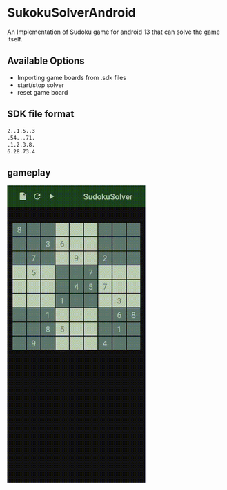 # SukokuSolverAndroid
An Implementation of Sudoku game for android 13 that can solve the game itself.

## Available Options
- Importing game boards from .sdk files
- start/stop solver
- reset game board

## SDK file format
```
2..1.5..3
.54...71.
.1.2.3.8.
6.28.73.4
```

## gameplay
![gameplay](https://github.com/VafaTarighi/SukokuSolverAndroid/blob/61777637d0b53feda2b1542046b4c91554ede843/game_play.gif)
